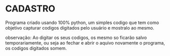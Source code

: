 <h1>CADASTRO</h1>

Programa criado usando 100% python, um simples codigo que tem como objetivo capturar codigos digitados pelo usuário e mostralo ao mesmo.

observação: Ao digitar os seus codigos, os mesmo so ficarão salvo temporariamente, ou seja ao fechar e abrir o aquivo novamente o programa, os codigos digitados somem.
